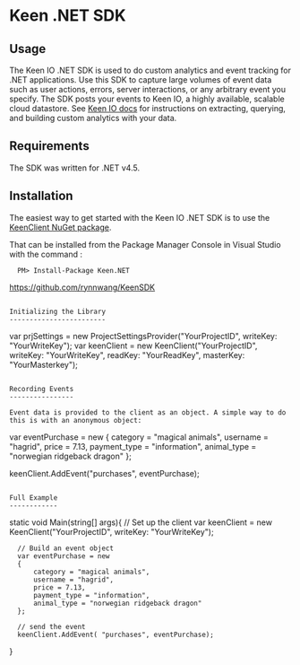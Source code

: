 Keen .NET SDK
============

Usage
-----

The Keen IO .NET SDK is used to do custom analytics and event tracking for .NET applications. Use this SDK to capture large volumes of event data such as user actions, errors, server interactions, or any arbitrary event you specify. The SDK posts your events to Keen IO, a highly available, scalable cloud datastore. See [Keen IO docs](https://keen.io/docs) for instructions on extracting, querying, and building custom analytics with your data.

Requirements
------------

The SDK was written for .NET v4.5.


Installation
------------

The easiest way to get started with the Keen IO .NET SDK is to use the [KeenClient NuGet package](http://www.nuget.org/packages/Keen.NET/). 

That can be installed from the Package Manager Console in Visual Studio with the command :

```
  PM> Install-Package Keen.NET

```
  https://github.com/rynnwang/KeenSDK
```  

Initializing the Library
------------------------

```
  var prjSettings = new ProjectSettingsProvider("YourProjectID", writeKey: "YourWriteKey");
  var keenClient = new KeenClient("YourProjectID", writeKey: "YourWriteKey", readKey: "YourReadKey", masterKey: "YourMasterkey");
```

Recording Events
----------------

Event data is provided to the client as an object. A simple way to do this is with an anonymous object:

```
  var eventPurchase = new
    {
        category = "magical animals",
        username = "hagrid",
        price = 7.13,
        payment_type = "information",
        animal_type = "norwegian ridgeback dragon"
    };
    
  keenClient.AddEvent("purchases", eventPurchase);
```

Full Example
------------

```
  static void Main(string[] args){
      // Set up the client
      var keenClient = new KeenClient("YourProjectID", writeKey: "YourWriteKey");

      // Build an event object
      var eventPurchase = new
      {
          category = "magical animals",
          username = "hagrid",
          price = 7.13,
          payment_type = "information",
          animal_type = "norwegian ridgeback dragon"
      };

      // send the event
      keenClient.AddEvent( "purchases", eventPurchase);
  }
```

